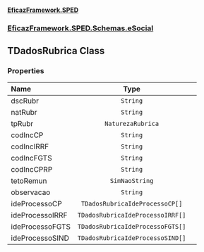 #### [EficazFramework.SPED](EficazFrameworkSPED.md 'EficazFramework SPED')
### [EficazFramework.SPED.Schemas.eSocial](EficazFramework.SPED.Schemas.eSocial.md 'EficazFramework.SPED.Schemas.eSocial')

## TDadosRubrica Class
### Properties

| Name | Type | |
| :--- | :---: | :--- |
| dscRubr | `String` |  |
| natRubr | `String` |  |
| tpRubr | `NaturezaRubrica` |  |
| codIncCP | `String` |  |
| codIncIRRF | `String` |  |
| codIncFGTS | `String` |  |
| codIncCPRP | `String` |  |
| tetoRemun | `SimNaoString` |  |
| observacao | `String` |  |
| ideProcessoCP | `TDadosRubricaIdeProcessoCP[]` |  |
| ideProcessoIRRF | `TDadosRubricaIdeProcessoIRRF[]` |  |
| ideProcessoFGTS | `TDadosRubricaIdeProcessoFGTS[]` |  |
| ideProcessoSIND | `TDadosRubricaIdeProcessoSIND[]` |  |
